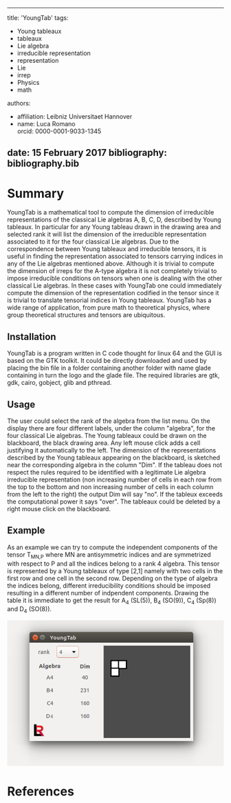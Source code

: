
---
title: 'YoungTab'
tags:
  - Young tableaux
  - tableaux
  - Lie algebra 
  - irreducible representation
  - representation
  - Lie
  - irrep
  - Physics
  - math


authors:
- affiliation: Leibniz Universitaet Hannover
- name: Luca Romano  
  orcid: 0000-0001-9033-1345


date: 15 February 2017
bibliography: bibliography.bib
---

# Summary
YoungTab is a mathematical tool to compute the dimension of irreducible representations of the classical Lie algebras A, B, C, D, described by Young tableaux.  In particular for any Young tableau drawn in the drawing area and selected rank it will list the dimension of the irreducible representation associated to it for the four classical Lie algebras.  Due to the correspondence between Young tableaux and irreducible tensors, it is useful in finding the representation associated to tensors carrying indices in any of the Lie algebras mentioned above.  Although it is trivial to compute the dimension of irreps for the A-type algebra it is not completely trivial to impose irreducible conditions on tensors when one is dealing with the other classical Lie algebras. In these cases with YoungTab one could immediately compute the dimension of the representation codified in the tensor since it is trivial to translate tensorial indices in Young tableaux. YoungTab has a wide range of application, from pure math to theoretical physics, where group theoretical structures and tensors are ubiquitous. 

## Installation
YoungTab is a program written in C code thought for linux 64 and the GUI is based on the GTK toolkit. It could be directly downloaded and used by placing the bin file in a folder containing another folder with name glade containing in turn the logo and the glade file. The required libraries are gtk, gdk, cairo, gobject, glib and pthread.


## Usage
The user could select the rank of the algebra from the list menu. On the display there are four different labels, under the column "algebra", for the four classical Lie algebras. The Young tableaux could be drawn on the blackboard, the black drawing area. Any left mouse click adds a cell justifying it automatically to the left. The dimension of the representations described by the Young tableaux appearing on the blackboard, is sketched near the corresponding algebra in the column "Dim". If the tableau does not respect the rules required to be identified with a legitimate Lie algebra irreducible representation (non increasing number of cells in each row from the top to the bottom and non increasing number of cells in each column from the left to the right) the output Dim will say "no". If the tableux exceeds the computational power it says "over". The tableaux could be deleted by a right mouse click on the blackboard.

## Example
As an example we can try to compute the independent components of the tensor T<sub>MN,P</sub> where MN are antisymmetric indices and are symmetrized with respect to P and all the indices belong to a rank 4 algebra. This tensor is represented by a Young tableaux of type [2,1] namely with two cells in the first row and one cell in the second row. Depending on the type of algebra the indices belong, different irreducibility conditions should be imposed resulting in a different number of indpendent components. Drawing the table it is immediate to get the result for A<sub>4</sub> (SL(5)), B<sub>4</sub> (SO(9)), C<sub>4</sub> (Sp(8)) and D<sub>4</sub> (SO(8)).

![YoungTab example](https://github.com/luk87/YoungTab/blob/master/YTimage.png)




# References
